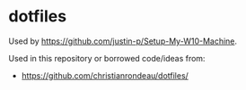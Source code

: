 # dotfiles

Used by https://github.com/justin-p/Setup-My-W10-Machine. 

Used in this repository or borrowed code/ideas from:
- https://github.com/christianrondeau/dotfiles/
